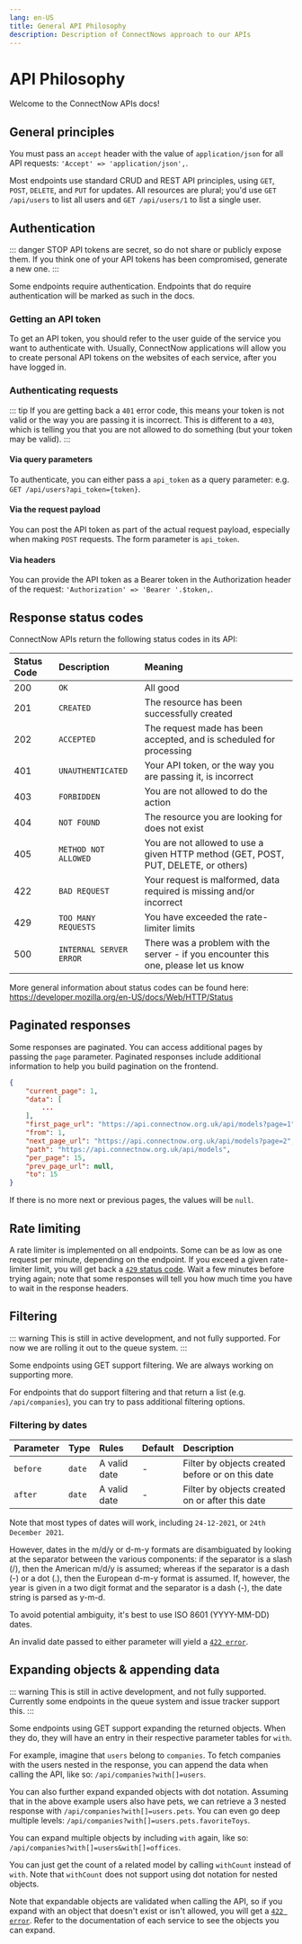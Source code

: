 ```yaml
---
lang: en-US
title: General API Philosophy
description: Description of ConnectNows approach to our APIs
---
```

# API Philosophy
Welcome to the ConnectNow APIs docs!

## General principles

You must pass an `accept` header with the value of `application/json` for all API requests: `'Accept' => 'application/json',`.

Most endpoints use standard CRUD and REST API principles, using `GET`, `POST`, `DELETE`, and `PUT` for updates. All resources are plural; you'd use `GET /api/users` to list all users and `GET /api/users/1` to list a single user.

## Authentication

::: danger STOP
API tokens are secret, so do not share or publicly expose them. If you think one of your API tokens has been compromised, generate a new one.
:::

Some endpoints require authentication. Endpoints that do require authentication will be marked as such in the docs.

### Getting an API token

To get an API token, you should refer to the user guide of the service you want to authenticate with. Usually, ConnectNow applications will allow you to create personal API tokens on the websites of each service, after you have logged in.

### Authenticating requests

::: tip
If you are getting back a `401` error code, this means your token is not valid or the way you are passing it is incorrect. This is different to a `403`, which is telling you that you are not allowed to do something (but your token may be valid).
:::

#### Via query parameters

To authenticate, you can either pass a `api_token` as a query parameter: e.g. `GET /api/users?api_token={token}`.

#### Via the request payload

You can post the API token as part of the actual request payload, especially when making `POST` requests. The form parameter is `api_token`.

#### Via headers

You can provide the API token as a Bearer token in the Authorization header of the request: `'Authorization' => 'Bearer '.$token,`.

## Response status codes

ConnectNow APIs return the following status codes in its API:

| Status Code | Description | Meaning |
| :--- | :--- | :--- |
| 200 | `OK` | All good
| 201 | `CREATED` | The resource has been successfully created
| 202 | `ACCEPTED` | The request made has been accepted, and is scheduled for processing
| 401 | `UNAUTHENTICATED` | Your API token, or the way you are passing it, is incorrect
| 403 | `FORBIDDEN` | You are not allowed to do the action
| 404 | `NOT FOUND` | The resource you are looking for does not exist
| 405 | `METHOD NOT ALLOWED` | You are not allowed to use a given HTTP method (GET, POST, PUT, DELETE, or others)
| 422 | `BAD REQUEST` | Your request is malformed, data required is missing and/or incorrect
| 429 | `TOO MANY REQUESTS` | You have exceeded the rate-limiter limits
| 500 | `INTERNAL SERVER ERROR` | There was a problem with the server - if you encounter this one, please let us know

More general information about status codes can be found here: https://developer.mozilla.org/en-US/docs/Web/HTTP/Status

## Paginated responses

Some responses are paginated. You can access additional pages by passing the `page` parameter. Paginated responses include additional information to help you build pagination on the frontend.

```json
{
	"current_page": 1,
	"data": [
		...
	],
	"first_page_url": "https://api.connectnow.org.uk/api/models?page=1",
	"from": 1,
	"next_page_url": "https://api.connectnow.org.uk/api/models?page=2",
	"path": "https://api.connectnow.org.uk/api/models",
	"per_page": 15,
	"prev_page_url": null,
	"to": 15
}
```
If there is no more next or previous pages, the values will be `null`.

## Rate limiting

A rate limiter is implemented on all endpoints. Some can be as low as one request per minute, depending on the endpoint. If you exceed a given rate-limiter limit, you will get back a [`429` status code](#response-status-codes). Wait a few minutes before trying again; note that some responses will tell you how much time you have to wait in the response headers.

## Filtering

::: warning
This is still in active development, and not fully supported. For now we are rolling it out to the queue system.
:::

Some endpoints using GET support filtering. We are always working on supporting more.

For endpoints that do support filtering and that return a list (e.g. `/api/companies`), you can try to pass additional filtering options.

### Filtering by dates

| Parameter | Type | Rules | Default | Description |
| :--- | :--- | :--- | :--- | :--- |
| `before` | `date` | A valid date | - | Filter by objects created before or on this date |
| `after` | `date` | A valid date | - | Filter by objects created on or after this date |

Note that most types of dates will work, including `24-12-2021`, or `24th December 2021`.

However, dates in the m/d/y or d-m-y formats are disambiguated by looking at the separator between the various components: if the separator is a slash (/), then the American m/d/y is assumed; whereas if the separator is a dash (-) or a dot (.), then the European d-m-y format is assumed. If, however, the year is given in a two digit format and the separator is a dash (-), the date string is parsed as y-m-d.

To avoid potential ambiguity, it's best to use ISO 8601 (YYYY-MM-DD) dates.

An invalid date passed to either parameter will yield a [`422 error`](#response-status-codes).

## Expanding objects & appending data

::: warning
This is still in active development, and not fully supported. Currently some endpoints in the queue system and issue tracker support this.
:::

Some endpoints using GET support expanding the returned objects. When they do, they will have an entry in their respective parameter tables for `with`.

For example, imagine that `users` belong to `companies`. To fetch companies with the users nested in the response, you can append the data when calling the API, like so: `/api/companies?with[]=users`.

You can also further expand expanded objects with dot notation. Assuming that in the above example users also have pets, we can retrieve a 3 nested response with `/api/companies?with[]=users.pets`. You can even go deep multiple levels: `/api/companies?with[]=users.pets.favoriteToys`.

You can expand multiple objects by including `with` again, like so: `/api/companies?with[]=users&with[]=offices`.

You can just get the count of a related model by calling `withCount` instead of `with`. Note that `withCount` does not support using dot notation for nested objects.

Note that expandable objects are validated when calling the API, so if you expand with an object that doesn't exist or isn't allowed, you will get a [`422 error`](#response-status-codes). Refer to the documentation of each service to see the objects you can expand.
